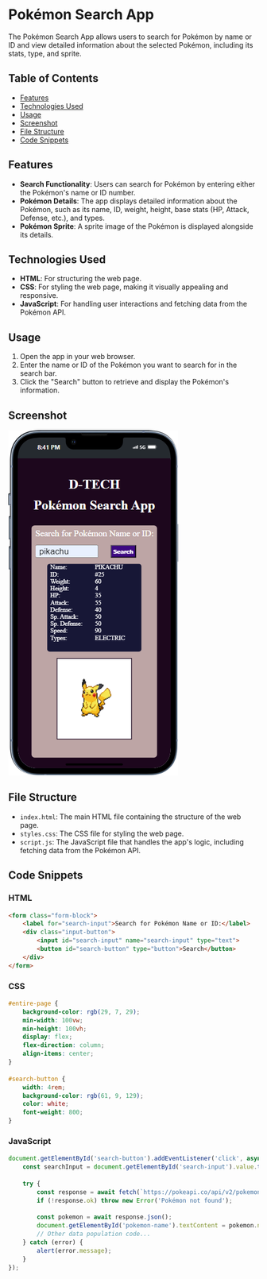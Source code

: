 # Pokémon Search App

The Pokémon Search App allows users to search for Pokémon by name or ID and view detailed information about the selected Pokémon, including its stats, type, and sprite.

## Table of Contents

- [Features](#features)
- [Technologies Used](#technologies-used)
- [Usage](#usage)
- [Screenshot](#screenshot)
- [File Structure](#file-structure)
- [Code Snippets](#code-snippets)

## Features

- **Search Functionality**: Users can search for Pokémon by entering either the Pokémon's name or ID number.
- **Pokémon Details**: The app displays detailed information about the Pokémon, such as its name, ID, weight, height, base stats (HP, Attack, Defense, etc.), and types.
- **Pokémon Sprite**: A sprite image of the Pokémon is displayed alongside its details.

## Technologies Used

- **HTML**: For structuring the web page.
- **CSS**: For styling the web page, making it visually appealing and responsive.
- **JavaScript**: For handling user interactions and fetching data from the Pokémon API.

## Usage

1. Open the app in your web browser.
2. Enter the name or ID of the Pokémon you want to search for in the search bar.
3. Click the "Search" button to retrieve and display the Pokémon's information.

## Screenshot

![](./images/iPhone-13-PRO-127.0.0.1%20(1).png)

## File Structure

- `index.html`: The main HTML file containing the structure of the web page.
- `styles.css`: The CSS file for styling the web page.
- `script.js`: The JavaScript file that handles the app's logic, including fetching data from the Pokémon API.

## Code Snippets

### HTML

```html
<form class="form-block">
    <label for="search-input">Search for Pokémon Name or ID:</label>
    <div class="input-button">
        <input id="search-input" name="search-input" type="text">
        <button id="search-button" type="button">Search</button>
    </div>
</form>
```

### CSS

```css
#entire-page {
    background-color: rgb(29, 7, 29);
    min-width: 100vw;
    min-height: 100vh;
    display: flex;
    flex-direction: column;
    align-items: center;
}

#search-button {
    width: 4rem;
    background-color: rgb(61, 9, 129);
    color: white;
    font-weight: 800;
}
```

### JavaScript

```javascript
document.getElementById('search-button').addEventListener('click', async () => {
    const searchInput = document.getElementById('search-input').value.trim();
    
    try {
        const response = await fetch(`https://pokeapi.co/api/v2/pokemon/${searchInput.toLowerCase()}`);
        if (!response.ok) throw new Error('Pokémon not found');
        
        const pokemon = await response.json();
        document.getElementById('pokemon-name').textContent = pokemon.name.toUpperCase();
        // Other data population code...
    } catch (error) {
        alert(error.message);
    }
});
```
